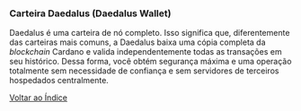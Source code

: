 ### Carteira Daedalus (Daedalus Wallet)

Daedalus é uma carteira de nó completo. Isso significa que, diferentemente das carteiras mais comuns, a Daedalus baixa uma cópia completa da _blockchain_ Cardano e valida independentemente todas as transações em seu histórico. Dessa forma, você obtém segurança máxima e uma operação totalmente sem necessidade de confiança e sem servidores de terceiros hospedados centralmente.

[Voltar ao Índice](../)